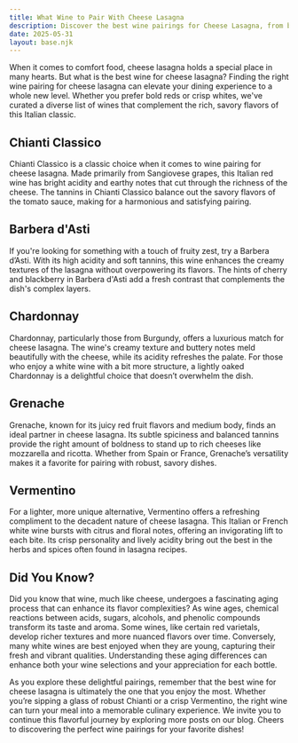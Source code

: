 ```yaml
---
title: What Wine to Pair With Cheese Lasagna
description: Discover the best wine pairings for Cheese Lasagna, from bold reds to crisp whites.
date: 2025-05-31
layout: base.njk
---
```


When it comes to comfort food, cheese lasagna holds a special place in many hearts. But what is the best wine for cheese lasagna? Finding the right wine pairing for cheese lasagna can elevate your dining experience to a whole new level. Whether you prefer bold reds or crisp whites, we've curated a diverse list of wines that complement the rich, savory flavors of this Italian classic.

## Chianti Classico

Chianti Classico is a classic choice when it comes to wine pairing for cheese lasagna. Made primarily from Sangiovese grapes, this Italian red wine has bright acidity and earthy notes that cut through the richness of the cheese. The tannins in Chianti Classico balance out the savory flavors of the tomato sauce, making for a harmonious and satisfying pairing.

## Barbera d'Asti

If you're looking for something with a touch of fruity zest, try a Barbera d’Asti. With its high acidity and soft tannins, this wine enhances the creamy textures of the lasagna without overpowering its flavors. The hints of cherry and blackberry in Barbera d'Asti add a fresh contrast that complements the dish's complex layers.

## Chardonnay

Chardonnay, particularly those from Burgundy, offers a luxurious match for cheese lasagna. The wine's creamy texture and buttery notes meld beautifully with the cheese, while its acidity refreshes the palate. For those who enjoy a white wine with a bit more structure, a lightly oaked Chardonnay is a delightful choice that doesn’t overwhelm the dish.

## Grenache

Grenache, known for its juicy red fruit flavors and medium body, finds an ideal partner in cheese lasagna. Its subtle spiciness and balanced tannins provide the right amount of boldness to stand up to rich cheeses like mozzarella and ricotta. Whether from Spain or France, Grenache’s versatility makes it a favorite for pairing with robust, savory dishes.

## Vermentino

For a lighter, more unique alternative, Vermentino offers a refreshing compliment to the decadent nature of cheese lasagna. This Italian or French white wine bursts with citrus and floral notes, offering an invigorating lift to each bite. Its crisp personality and lively acidity bring out the best in the herbs and spices often found in lasagna recipes.

## Did You Know?

Did you know that wine, much like cheese, undergoes a fascinating aging process that can enhance its flavor complexities? As wine ages, chemical reactions between acids, sugars, alcohols, and phenolic compounds transform its taste and aroma. Some wines, like certain red varietals, develop richer textures and more nuanced flavors over time. Conversely, many white wines are best enjoyed when they are young, capturing their fresh and vibrant qualities. Understanding these aging differences can enhance both your wine selections and your appreciation for each bottle.

As you explore these delightful pairings, remember that the best wine for cheese lasagna is ultimately the one that you enjoy the most. Whether you’re sipping a glass of robust Chianti or a crisp Vermentino, the right wine can turn your meal into a memorable culinary experience. We invite you to continue this flavorful journey by exploring more posts on our blog. Cheers to discovering the perfect wine pairings for your favorite dishes!
